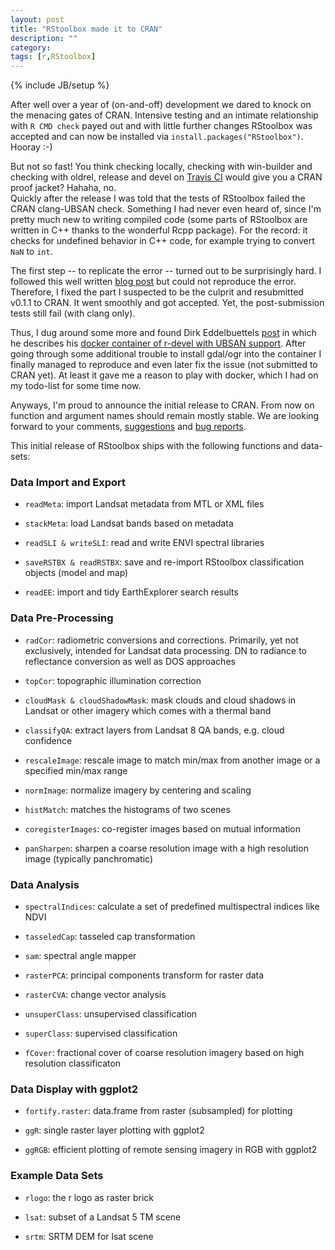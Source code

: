 ```yaml
---
layout: post
title: "RStoolbox made it to CRAN"
description: ""
category: 
tags: [r,RStoolbox]
---
```

{% include JB/setup %}

After well over a year of (on-and-off) development we dared to knock on the menacing gates of CRAN.
Intensive testing and an intimate relationship with `R CMD check` payed out and with little further changes RStoolbox was accepted and can now be installed via `install.packages("RStoolbox")`. Hooray :-)

But not so fast! You think checking locally, checking with win-builder and checking with oldrel, release and devel on [Travis CI](https://travis-ci.org/bleutner/RStoolbox) would give you a CRAN proof jacket? Hahaha, no.  
Quickly after the release I was told that the tests of RStoolbox failed the CRAN clang-UBSAN check. Something I had never even heard of, since I'm pretty much new to writing compiled code (some parts of RStoolbox are written in C++ thanks to the wonderful Rcpp package). For the record: it checks for undefined behavior in C++ code, for example trying to convert `NaN` to `int`. 

The first step -- to replicate the error -- turned out to be surprisingly hard. I followed this well written [blog post](http://francoismichonneau.net/2014/03/how-to-do-ubsan-tests-r-package/) but could not reproduce the error. Therefore, I fixed the part I suspected to be the culprit and resubmitted v0.1.1 to CRAN. It went smoothly and got accepted. Yet, the post-submission tests still fail (with clang only). 

Thus, I dug around some more and found Dirk Eddelbuettels [post](http://dirk.eddelbuettel.com/blog/2015/01/18/#ubsan-clang-container) in which he describes his [docker container of r-devel with UBSAN support](https://hub.docker.com/r/rocker/r-devel-ubsan-clang/). After going through some additional trouble to install gdal/ogr into the container I finally managed to reproduce and even later fix the issue (not submitted to CRAN yet). At least it gave me a reason to play with docker, which I had on my todo-list for some time now.   

Anyways, I'm proud to announce the initial release to CRAN. From now on function and argument names should remain mostly stable. 
We are looking forward to your comments, [suggestions](https://github.com/bleutner/RStoolbox/pulls) and [bug reports](https://github.com/bleutner/RStoolbox/issues). 

This initial release of RStoolbox ships with the following functions and data-sets:

### Data Import and Export

*   `readMeta`: import Landsat metadata from MTL or XML files

*   `stackMeta`: load Landsat bands based on metadata

*   `readSLI & writeSLI`: read and write ENVI spectral libraries

*   `saveRSTBX & readRSTBX`: save and re-import RStoolbox classification objects (model and map)

*   `readEE`: import and tidy EarthExplorer search results

### Data Pre-Processing

*   `radCor`: radiometric conversions and corrections. Primarily, yet not exclusively, intended for Landsat data processing. DN to radiance to reflectance conversion as well as DOS approaches

*   `topCor`: topographic illumination correction

*   `cloudMask & cloudShadowMask`: mask clouds and cloud shadows in Landsat or other imagery which comes with a thermal band

*   `classifyQA`: extract layers from Landsat 8 QA bands, e.g. cloud confidence

*   `rescaleImage`: rescale image to match min/max from another image or a specified min/max range

*   `normImage`: normalize imagery by centering and scaling

*   `histMatch`: matches the histograms of two scenes

*   `coregisterImages`: co-register images based on mutual information

*   `panSharpen`: sharpen a coarse resolution image with a high resolution image (typically panchromatic)

### Data Analysis

*   `spectralIndices`: calculate a set of predefined multispectral indices like NDVI

*   `tasseledCap`: tasseled cap transformation

*   `sam`: spectral angle mapper

*   `rasterPCA`: principal components transform for raster data

*   `rasterCVA`: change vector analysis

*   `unsuperClass`: unsupervised classification

*   `superClass`: supervised classification

*   `fCover`: fractional cover of coarse resolution imagery based on high resolution classificaton

### Data Display with ggplot2
*   `fortify.raster`: data.frame from raster (subsampled) for plotting

*   `ggR`: single raster layer plotting with ggplot2

*   `ggRGB`: efficient plotting of remote sensing imagery in RGB with ggplot2

### Example Data Sets

*   `rlogo`: the r logo as raster brick

*   `lsat`: subset of a Landsat 5 TM scene

*   `srtm`: SRTM DEM for lsat scene